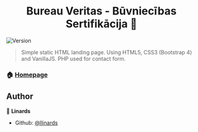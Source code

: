 <h1 align="center">Bureau Veritas - Būvniecības Sertifikācija 👋</h1>
<p>
  <img alt="Version" src="https://img.shields.io/badge/version-1-blue.svg?cacheSeconds=2592000" />
</p>

> Simple static HTML landing page. 
> Using HTML5, CSS3 (Bootstrap 4) and VanillaJS.
> PHP used for contact form.

### 🏠 [Homepage](https://bureauveritaslatvia.lv/buvizstradajumu-sertifikacija/)

## Author

👤 **Linards**

* Github: [@llinards](https://github.com/llinards)
